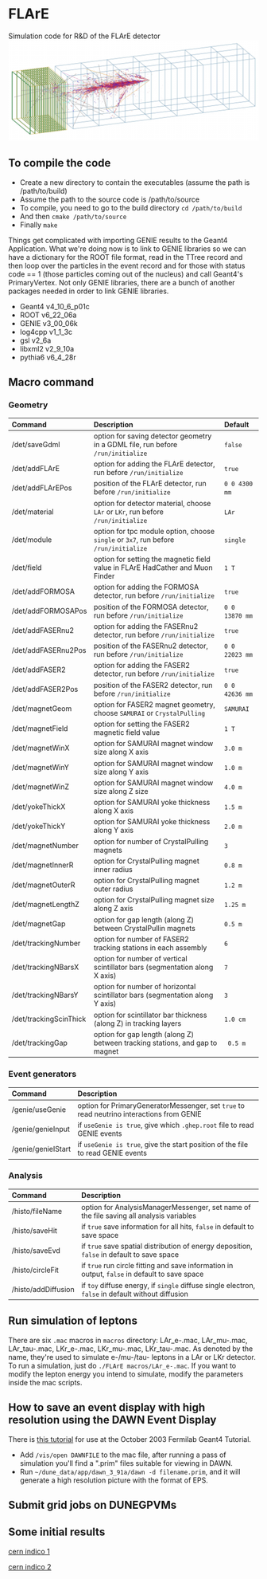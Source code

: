 # FLArE
Simulation code for R&D of the FLArE detector
![nutau evt display](./flare_nutau_evd.jpg)

## To compile the code
* Create a new directory to contain the executables (assume the path is /path/to/build)
* Assume the path to the source code is /path/to/source
* To compile, you need to go to the build directory `cd /path/to/build`
* And then `cmake /path/to/source`
* Finally `make`

Things get complicated with importing GENIE results to the Geant4 Application. What we're doing now is to link to GENIE libraries so we can have a dictionary for the ROOT file format, read in the TTree record and then loop over the particles in the event record and for those with status code == 1 (those particles coming out of the nucleus) and call Geant4's PrimaryVertex. Not only GENIE libraries, there are a bunch of another packages needed in order to link GENIE libraries. 
* Geant4 v4_10_6_p01c
* ROOT v6_22_06a
* GENIE v3_00_06k
* log4cpp v1_1_3c
* gsl v2_6a
* libxml2 v2_9_10a
* pythia6 v6_4_28r

## Macro command
### Geometry
|Command |Description | Default |
|:--|:--|:--|
|/det/saveGdml          | option for saving detector geometry in a GDML file, run before `/run/initialize`     |`false`|
|/det/addFLArE          | option for adding the FLArE detector, run before `/run/initialize`                   |`true`|
|/det/addFLArEPos       | position of the FLArE detector, run before `/run/initialize`                         |`0 0 4300 mm`|
|/det/material          | option for detector material, choose `LAr` or `LKr`, run before `/run/initialize`    |`LAr`|
|/det/module            | option for tpc module option, choose `single` or `3x7`, run before `/run/initialize` |`single`|
|/det/field             | option for setting the magnetic field value in FLArE HadCather and Muon Finder       |`1 T`|
|/det/addFORMOSA        | option for adding the FORMOSA detector, run before `/run/initialize`                 |`true`|
|/det/addFORMOSAPos     | position of the FORMOSA detector, run before `/run/initialize`                       |`0 0 13870 mm`|
|/det/addFASERnu2       | option for adding the FASERnu2 detector, run before `/run/initialize`                |`true`|
|/det/addFASERnu2Pos    | position of the FASERnu2 detector, run before `/run/initialize`                      |`0 0 22023 mm`|
|/det/addFASER2         | option for adding the FASER2 detector, run before `/run/initialize`                  |`true`|
|/det/addFASER2Pos      | position of the FASER2 detector, run before `/run/initialize`                        |`0 0 42636 mm`|
|/det/magnetGeom        | option for FASER2 magnet geometry, choose `SAMURAI` or `CrystalPulling`              |`SAMURAI`|
|/det/magnetField       | option for setting the FASER2 magnetic field value                                   |`1 T`|
|/det/magnetWinX        | option for SAMURAI magnet window size along X axis                                   |`3.0 m`|
|/det/magnetWinY        | option for SAMURAI magnet window size along Y axis                                   |`1.0 m`|
|/det/magnetWinZ        | option for SAMURAI magnet window size along Z size                                   |`4.0 m`|
|/det/yokeThickX        | option for SAMURAI yoke thickness along X axis                                       |`1.5 m`|
|/det/yokeThickY        | option for SAMURAI yoke thickness along Y axis                                       |`2.0 m`|
|/det/magnetNumber      | option for number of CrystalPulling magnets                                          |`3`|
|/det/magnetInnerR      | option for CrystalPulling magnet inner radius                                        |`0.8 m`|
|/det/magnetOuterR      | option for CrystalPulling magnet outer radius                                        |`1.2 m`|
|/det/magnetLengthZ     | option for CrystalPulling magnet size along Z axis                                   |`1.25 m`|
|/det/magnetGap         | option for gap length (along Z) between CrystalPullin magnets                        |`0.5 m`|
|/det/trackingNumber    | option for number of FASER2 tracking stations in each assembly                       |`6`|
|/det/trackingNBarsX    | option for number of vertical scintillator bars (segmentation along X axis)          |`7`|  
|/det/trackingNBarsY    | option for number of horizontal scintillator bars (segmentation along Y axis)        |`3`|
|/det/trackingScinThick | option for scintillator bar thickness (along Z) in tracking layers                   |`1.0 cm`|
|/det/trackingGap       | option for gap length (along Z) between tracking stations, and gap to magnet         |` 0.5 m`|
### Event generators
|Command |Description |
|:--|:--|
|/genie/useGenie     | option for PrimaryGeneratorMessenger, set `true` to read neutrino interactions from GENIE|
|/genie/genieInput   | if `useGenie is true`, give which `.ghep.root` file to read GENIE events|
|/genie/genieIStart  | if `useGenie is true`, give the start position of the file to read GENIE events|
### Analysis
|Command |Description |
|:--|:--|
|/histo/fileName     | option for AnalysisManagerMessenger, set name of the file saving all analysis variables|
|/histo/saveHit      | if `true` save information for all hits, `false` in default to save space|
|/histo/saveEvd      | if `true` save spatial distribution of energy deposition, `false` in default to save space|
|/histo/circleFit    | if `true` run circle fitting and save information in output, `false` in default to save space|
|/histo/addDiffusion | if `toy` diffuse energy, if `single` diffuse single electron, `false` in default without diffusion|

## Run simulation of leptons
There are six `.mac` macros in `macros` directory: LAr_e-.mac, LAr_mu-.mac, LAr_tau-.mac, LKr_e-.mac, LKr_mu-.mac, LKr_tau-.mac.
As denoted by the name, they're used to simulate e-/mu-/tau- leptons in a LAr or LKr detector. To run a simulation, just do `./FLArE macros/LAr_e-.mac`.
If you want to modify the lepton energy you intend to simulate, modify the parameters inside the mac scripts.

## How to save an event display with high resolution using the DAWN Event Display
There is [this tutorial](https://conferences.fnal.gov/g4tutorial/g4cd/Documentation/Visualization/G4DAWNTutorial/G4DAWNTutorial.html) for use at the October 2003 Fermilab Geant4 Tutorial.
* Add `/vis/open DAWNFILE` to the mac file, after running a pass of simulation you'll find a ".prim" files suitable for viewing in DAWN.
* Run `~/dune_data/app/dawn_3_91a/dawn -d filename.prim`, and it will generate a high resolution picture with the format of EPS.


## Submit grid jobs on DUNEGPVMs

## Some initial results

[cern indico 1](https://indico.cern.ch/event/1095064/contributions/4621162/attachments/2349156/4006611/20211118%40FLArEDetectorSimulation.pdf)
 
[cern indico 2](https://indico.cern.ch/event/1250086/#3-status-update-on-flare-simul)
